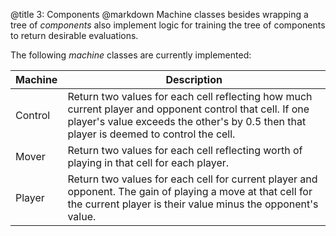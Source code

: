 @title		3: Components
@markdown
Machine classes besides wrapping a tree of *components* also implement logic
for training the tree of components to return desirable evaluations.

The following *machine* classes are currently implemented:

Machine|Description
-|-
Control|Return two values for each cell reflecting how much current player and opponent control that cell. If one player's value exceeds the other's by 0.5 then that player is deemed to control the cell.
Mover|Return two values for each cell reflecting worth of playing in that cell for each player.
Player|Return two values for each cell for current player and opponent. The gain of playing a move at that cell for the current player is their value minus the opponent's value.
